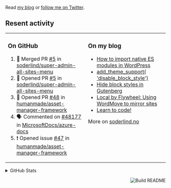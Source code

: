 Read [my blog](https://soderlind.no/) or [follow me on Twitter](https://twitter.com/soderlind).

## Resent activity

<table width="100%" border="0"><tr><td valign="top" width="49%">

### On GitHub

<!--START_SECTION:activity-->
1. 🎉 Merged PR [#5](https://github.com/soderlind/super-admin-all-sites-menu/pull/5) in [soderlind/super-admin-all-sites-menu](https://github.com/soderlind/super-admin-all-sites-menu)
2. 💪 Opened PR [#5](https://github.com/soderlind/super-admin-all-sites-menu/pull/5) in [soderlind/super-admin-all-sites-menu](https://github.com/soderlind/super-admin-all-sites-menu)
3. 💪 Opened PR [#48](https://github.com/humanmade/asset-manager-framework/pull/48) in [humanmade/asset-manager-framework](https://github.com/humanmade/asset-manager-framework)
4. 🗣 Commented on [#48177](https://github.com/MicrosoftDocs/azure-docs/issues/48177) in [MicrosoftDocs/azure-docs](https://github.com/MicrosoftDocs/azure-docs)
5. ❗️ Opened issue [#47](https://github.com/humanmade/asset-manager-framework/issues/47) in [humanmade/asset-manager-framework](https://github.com/humanmade/asset-manager-framework)
<!--END_SECTION:activity-->

</td><td valign="top" width="49%">

### On my blog

<!-- BLOG:START -->
- [How to import native ES modules in WordPress](https://soderlind.no/how-to-import-native-es-modules-in-wordpress/)
- [add_theme_support( 'disable_block_style')](https://soderlind.no/add-theme-support-disable-block-style/)
- [Hide block styles in Gutenberg](https://soderlind.no/hide-block-styles-in-gutenberg/)
- [Local by Flywheel: Using WordMove to mirror sites](https://soderlind.no/local-by-flywheel-using-wordmove-to-mirror-sites/)
- [Learn to code!](https://soderlind.no/learn-to-code/)
<!-- BLOG:END -->

More on [soderlind.no](https://soderlind.no/)
</td></tr></table>

<details>
  <summary>GitHub Stats</summary>

  <img align="left" alt="Soderlind's GitHub Stats" src="https://github-readme-stats-d1emiyjuh.vercel.app/api?username=soderlind&show_icons=true&hide_border=true&count_private=true" />
  <img align="left" alt="Soderlind's Languages Stats" src="https://github-readme-stats-d1emiyjuh.vercel.app/api/top-langs/?username=soderlind" />

</details>

<a href="https://github.com/soderlind/soderlind/actions"><img src="https://github.com/soderlind/soderlind/workflows/Build%20README/badge.svg" align="right" alt="Build README"></a>

